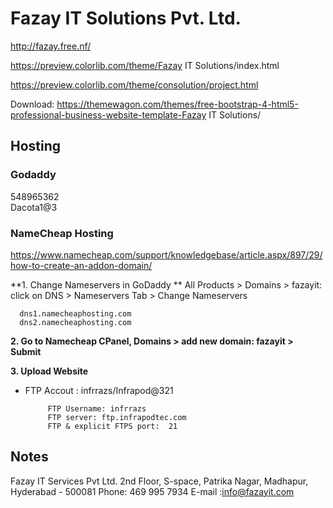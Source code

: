 # Fazay IT Solutions Pvt. Ltd.


http://fazay.free.nf/

https://preview.colorlib.com/theme/Fazay IT Solutions/index.html

https://preview.colorlib.com/theme/consolution/project.html

Download: https://themewagon.com/themes/free-bootstrap-4-html5-professional-business-website-template-Fazay IT Solutions/


## Hosting

### Godaddy
548965362  
Dacota1@3


### NameCheap Hosting
https://www.namecheap.com/support/knowledgebase/article.aspx/897/29/how-to-create-an-addon-domain/

**1. Change Nameservers in GoDaddy  **
All Products > Domains > fazayit: click on DNS > Nameservers Tab > Change Nameservers  
```
  dns1.namecheaphosting.com
  dns2.namecheaphosting.com
```

**2. Go to Namecheap CPanel, Domains > add new domain: fazayit > Submit**


**3. Upload Website**
   - FTP Accout : infrrazs/Infrapod@321

     ```
          FTP Username: infrrazs
          FTP server: ftp.infrapodtec.com
          FTP & explicit FTPS port:  21
     ```




## Notes

Fazay IT Services Pvt Ltd.
2nd Floor, S-space, Patrika Nagar, Madhapur, Hyderabad - 500081
Phone: 469 995 7934
E-mail :info@fazayit.com
